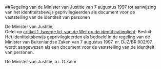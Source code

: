 <meta http-equiv='Content-Type' content='text/html; charset=utf-8' />

##Regeling van de Minister van Justitie van 7 augustus 1997 tot aanwijzing van het identiteitsbewijs geprivilegieerden als document voor de vaststelling van de identiteit van personen

De Minister van Justitie,  
Gelet op [artikel 1, tweede lid, van de Wet op de identificatieplicht](../../../../../wet/wet/op/de/identificatieplicht/BWBR0006297/README.md);
Besluit:     Het identiteitsbewijs geprivilegieerden als bedoeld in de regeling van de Minister van Buitenlandse Zaken van 7 augustus 1997, nr. DJZ/BR 902/97, wordt aangewezen als een document voor de vaststelling van de identiteit van personen.     

De 
Minister van Justitie, a.i. 
G.Zalm    
